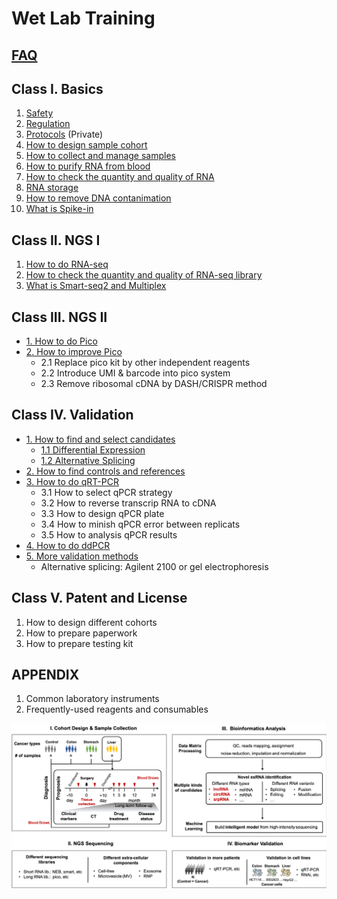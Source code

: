 # Wet Lab Training

## [FAQ](faq.md)

## Class I. Basics

1. [Safety](../wetlab_safety/)  
2. [Regulation](../wetlab_regulation/README.md)   
3. [Protocols](https://github.com/lulab/intranet/blob/master/wetlab_protocol/README.md) (Private)
4. [How to design sample cohort](class-1_basics/4.how-to-design-sample-cohort.md)
5. [How to collect and manage samples](class-1_basics/5.-how-to-collect-and-manage-samples.md)
6. [How to purify RNA from blood](class-1_basics/6.-how-to-purify-rna-from-blood.md)
7. [How to check the quantity and quality of RNA](class-1_basics/7.-how-to-check-the-quantity-and-quality-of-rna.md)
8. [RNA storage](class-1_basics/8.-rna-storage.md)
9. [How to remove DNA contanimation](class-1_basics/9.-how-to-remove-dna-contanimation.md)
10. [What is Spike-in](class-1_basics/10.-what-is-spike-in.md)

## Class II. NGS I

1. [How to do RNA-seq](class-2_ngs-i/how-to-do-rna-seq.md)
2. [How to check the quantity and quality of RNA-seq library](class-2_ngs-i/how-to-check-the-quantity-and-quality-of-rna-seq-library.md)
3. [What is Smart-seq2 and Multiplex](class-2_ngs-i/what-is-smart-seq2-and-multiplex.md)

## Class III. NGS II

* [1. How to do Pico](./)
* [2. How to improve Pico](./)
  * 2.1 Replace pico kit by other independent reagents
  * 2.2 Introduce UMI & barcode into pico system
  * 2.3 Remove ribosomal cDNA by DASH/CRISPR method

## Class IV. Validation

* [1. How to find and select candidates](./)
  * [1.1 Differential Expression](https://lulab2.gitbook.io/teaching/part-iii.-ngs-data-analyses/2.rna-seq/2.1.differential-expression)
  * [1.2 Alternative Splicing](https://lulab2.gitbook.io/teaching/part-iii.-ngs-data-analyses/2.rna-seq/2.2.alternative-splicing)
* [2. How to find controls and references](./)
* [3. How to do qRT-PCR](./)
  * 3.1 How to select qPCR strategy
  * 3.2 How to reverse transcrip RNA to cDNA
  * 3.3 How to design qPCR plate
  * 3.4 How to minish qPCR error between replicats
  * 3.5 How to analysis qPCR results
* [4. How to do ddPCR](./)
* [5. More validation methods](./)
  * Alternative splicing: Agilent 2100 or gel electrophoresis

## Class V. Patent and License

1. How to design different cohorts
2. How to prepare paperwork
3. How to prepare testing kit

## APPENDIX

1. Common laboratory instruments
2. Frequently-used reagents and consumables

![Framework](../.gitbook/assets/framework.png)

